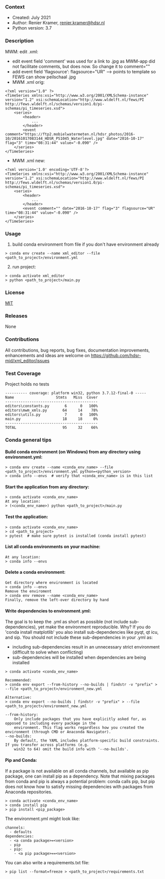 ### Context
* Created: July 2021
* Author: Renier Kramer, renier.kramer@hdsr.nl
* Python version: 3.7

### Description
MWM: edit .xml:
- edit event field 'comment' was used for a link to .jpg as MWM-app did not facilitate comments, but does now. So change it to comment=""
- add event field 'flagsource': flagsource="UR" --> points to template so FEWS can show peilschaal .jpg
- MWM .xml orig:
```
<?xml version="1.0" ?>
<TimeSeries xmlns:xsi="http://www.w3.org/2001/XMLSchema-instance" version="1.2" xsi:schemaLocation="http://www.wldelft.nl/fews/PI http://fews.wldelft.nl/schemas/version1.0/pi-schemas/pi_timeseries.xsd">
	<series>
		<header>
			...
		</header>
		<event comment="https://ftp2.mobielwatermeten.nl/hdsr_photos/2016-10/20161017083144_HDSR_PS1045_Waterlevel.jpg" date="2016-10-17" flag="3" time="08:31:44" value="-0.090" />
	</series>
</TimeSeries>
```
- MWM .xml new:
```
<?xml version='1.0' encoding='UTF-8'?>
<TimeSeries xmlns:xsi="http://www.w3.org/2001/XMLSchema-instance" version="1.2" xsi:schemaLocation="http://www.wldelft.nl/fews/PI http://fews.wldelft.nl/schemas/version1.0/pi-schemas/pi_timeseries.xsd">
	<series>
		<header>
			...
		</header>
		<event comment="" date="2016-10-17" flag="3" flagsource="UR" time="08:31:44" value="-0.090" />
	</series>
</TimeSeries>
```

### Usage
1. build conda environment from file if you don't have environment already
```
> conda env create --name xml_editor --file <path_to_project>/environment.yml
```
2. run project:
```
> conda activate xml_editor
> python <path_to_project>/main.py
```

### License 
[MIT][mit]

[mit]: https://github.com/hdsr-mid/xml_editor/blob/main/LICENSE.txt

### Releases
None

### Contributions
All contributions, bug reports, bug fixes, documentation improvements, enhancements 
and ideas are welcome on https://github.com/hdsr-mid/xml_editor/issues

### Test Coverage 
Project holds no tests
```
---------- coverage: platform win32, python 3.7.12-final-0 -----
Name                   Stmts   Miss  Cover
------------------------------------------
editors\constants.py       6      0   100%
editors\mwm_xmls.py       64     14    78%
editors\utils.py           7      0   100%
main.py                   18     18     0%
------------------------------------------
TOTAL                     95     32    66%
```

### Conda general tips
#### Build conda environment (on Windows) from any directory using environment.yml:
```
> conda env create --name <conda_env_name> --file <path_to_project>/environment.yml python=<python_version>
> conda info --envs  # verify that <conda_env_name> is in this list 
```
#### Start the application from any directory:
```
> conda activate <conda_env_name>
At any location:
> (<conda_env_name>) python <path_to_project>/main.py
```
#### Test the application:
```
> conda activate <conda_env_name>
> cd <path_to_project>
> pytest  # make sure pytest is installed (conda install pytest)
```
#### List all conda environments on your machine:
```
At any location:
> conda info --envs
```
#### Delete a conda environment:
```
Get directory where environment is located 
> conda info --envs
Remove the enviroment
> conda env remove --name <conda_env_name>
Finally, remove the left-over directory by hand
```
#### Write dependencies to environment.yml:
The goal is to keep the .yml as short as possible (not include sub-dependencies), yet make the environment 
reproducible. Why? If you do 'conda install matplotlib' you also install sub-dependencies like pyqt, qt 
icu, and sip. You should not include these sub-dependencies in your .yml as:
- including sub-dependencies result in an unnecessary strict environment (difficult to solve when conflicting)
- sub-dependencies will be installed when dependencies are being installed
```
> conda activate <conda_env_name>

Recommended:
> conda env export --from-history --no-builds | findstr -v "prefix" > --file <path_to_project>/environment_new.yml   

Alternative:
> conda env export --no-builds | findstr -v "prefix" > --file <path_to_project>/environment_new.yml 

--from-history: 
    Only include packages that you have explicitly asked for, as opposed to including every package in the 
    environment. This flag works regardless how you created the environment (through CMD or Anaconda Navigator).
--no-builds:
    By default, the YAML includes platform-specific build constraints. If you transfer across platforms (e.g. 
    win32 to 64) omit the build info with '--no-builds'.
```
#### Pip and Conda:
If a package is not available on all conda channels, but available as pip package, one can install pip as a dependency.
Note that mixing packages from conda and pip is always a potential problem: conda calls pip, but pip does not know 
how to satisfy missing dependencies with packages from Anaconda repositories. 
```
> conda activate <conda_env_name>
> conda install pip
> pip install <pip_package>
```
The environment.yml might look like:
```
channels:
  - defaults
dependencies:
  - <a conda package>=<version>
  - pip
  - pip:
    - <a pip package>==<version>
```
You can also write a requirements.txt file:
```
> pip list --format=freeze > <path_to_project>/requirements.txt
```
